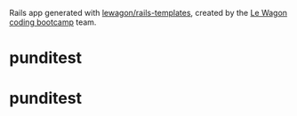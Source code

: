 Rails app generated with [lewagon/rails-templates](https://github.com/lewagon/rails-templates), created by the [Le Wagon coding bootcamp](https://www.lewagon.com) team.
# punditest
# punditest
